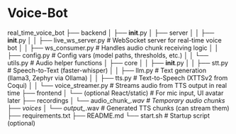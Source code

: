 # Voice-Bot

real_time_voice_bot
├── backend
│   ├── __init__.py
│   ├── server
│   │   ├── __init__.py
│   │   ├── live_ws_server.py      # WebSocket server for real-time voice bot
│   │   ├── ws_consumer.py         # Handles audio chunk receiving logic
│   │   ├── config.py              # Config vars (model paths, thresholds, etc.)
│   │   └── utils.py               # Audio helper functions
│   ├── core
│   │   ├── __init__.py
│   │   ├── stt.py                 # Speech-to-Text (faster-whisper)
│   │   ├── llm.py                 # Text generation (llama3, Zephyr via Ollama)
│   │   ├── tts.py                 # Text-to-Speech (XTTSv2 from Coqui)
│   │   └── voice_streamer.py      # Streams audio from TTS output in real time
├── frontend
│   └── (optional React/static)    # For mic input, UI avatar later
├── recordings
│   └── audio_chunk_*.wav          # Temporary audio chunks
├── voices
│   └── output_*.wav               # Generated TTS chunks (can stream them)
├── requirements.txt
├── README.md
└── start.sh                       # Startup script (optional)
